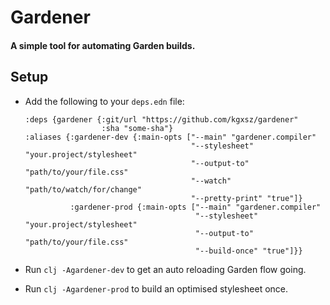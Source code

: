 # Gardener

#### A simple tool for automating Garden builds.

## Setup
- Add the following to your `deps.edn` file:
  ```
  :deps {gardener {:git/url "https://github.com/kgxsz/gardener"
                   :sha "some-sha"}
  :aliases {:gardener-dev {:main-opts ["--main" "gardener.compiler"
                                       "--stylesheet" "your.project/stylesheet"
                                       "--output-to" "path/to/your/file.css"
                                       "--watch" "path/to/watch/for/change"
                                       "--pretty-print" "true"]}
            :gardener-prod {:main-opts ["--main" "gardener.compiler"
                                        "--stylesheet" "your.project/stylesheet"
                                        "--output-to" "path/to/your/file.css"
                                        "--build-once" "true"]}}
  ```

- Run `clj -Agardener-dev` to get an auto reloading Garden flow going.
- Run `clj -Agardener-prod` to build an optimised stylesheet once.
